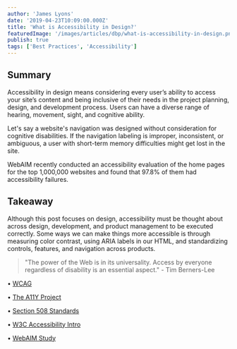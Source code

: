 ```yaml
---
author: 'James Lyons'
date: '2019-04-23T10:09:00.000Z'
title: 'What is Accessibility in Design?'
featuredImage: '/images/articles/dbp/what-is-accessibility-in-design.png'
publish: true
tags: ['Best Practices', 'Accessibility']
---
```


## Summary

Accessibility in design means considering every user’s ability to access your site’s content and being inclusive of their needs in the project planning, design, and development process. Users can have a diverse range of hearing, movement, sight, and cognitive ability.

Let's say a website's navigation was designed without consideration for cognitive disabilities. If the navigation labeling is improper, inconsistent, or ambiguous, a user with short-term memory difficulties might get lost in the site.

WebAIM recently conducted an accessibility evaluation of the home pages for the top 1,000,000 websites and found that 97.8% of them had accessibility failures.

## Takeaway

Although this post focuses on design, accessibility must be thought about across design, development, and product management to be executed correctly. Some ways we can make things more accessible is through measuring color contrast, using ARIA labels in our HTML, and standardizing controls, features, and navigation across products.

> "The power of the Web is in its universality. Access by everyone regardless of disability is an essential aspect." - Tim Berners-Lee

• [WCAG](https://www.w3.org/TR/WCAG/)

• [The A11Y Project](https://a11yproject.com/)

• [Section 508 Standards](https://www.access-board.gov/guidelines-and-standards/communications-and-it/about-the-section-508-standards)

• [W3C Accessibility Intro](https://www.w3.org/WAI/fundamentals/accessibility-intro/)

• [WebAIM Study](https://webaim.org/projects/million/)
